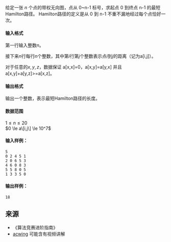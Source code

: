 给定一张 $n$ 个点的带权无向图，点从 0~n-1 标号，求起点 0 到终点 n-1 的最短Hamilton路径。 Hamilton路径的定义是从 0 到 n-1 不重不漏地经过每个点恰好一次。

#### 输入格式

第一行输入整数$n$。

接下来$n$行每行$n$个整数，其中第$i$行第$j$个整数表示点$i$到$j$的距离（记为a\[i,j\]）。

对于任意的$x,y,z$，数据保证 a\[x,x\]=0，a\[x,y\]=a\[y,x\] 并且 a\[x,y\]+a\[y,z\]>=a\[x,z\]。

#### 输出格式

输出一个整数，表示最短Hamilton路径的长度。

#### 数据范围

$1 \le n \le 20$  
$0 \le a\[i,j\] \le 10^7$

#### 输入样例：

```
5
0 2 4 5 1
2 0 6 5 3
4 6 0 8 3
5 5 8 0 5
1 3 3 5 0
```

#### 输出样例：

```
18
```

## 来源 
- 《算法竞赛进阶指南》
- [acwing](https://www.acwing.com/problem/content/93/) 可能含有视频讲解